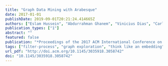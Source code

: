 ```yaml
---
title: "Graph Data Mining with Arabesque"
date: 2017-01-01
publishDate: 2019-09-01T20:21:24.414665Z
authors: ["Eslam Hussein", "Abdurrahman Ghanem", "Vinicius Dias", "Carlos H.C. Teixeira", "Ghadeer AbuOda", "Marco Serafini", "Georgos Siganos", "Gianmarco De Francisci Morales", "Ashraf Aboulnaga", "Mohammed Zaki"]
publication_types: ["1"]
abstract: ""
featured: false
publication: "*Proceedings of the 2017 ACM International Conference on Management of Data*"
tags: ["filter-process", "graph exploration", "think like an embedding"]
url_pdf: "http://doi.acm.org/10.1145/3035918.3058742"
doi: "10.1145/3035918.3058742"
---
```


